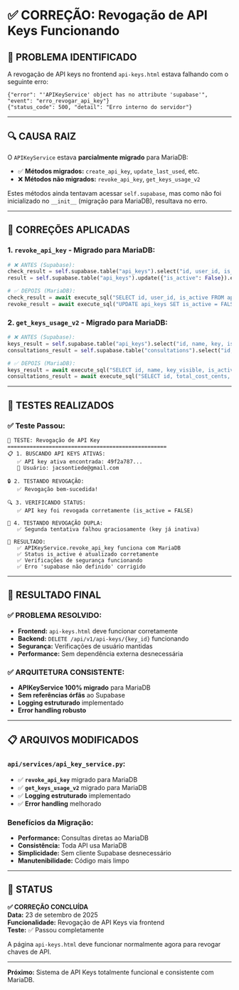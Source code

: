 # ✅ **CORREÇÃO: Revogação de API Keys Funcionando**

## 🐛 **PROBLEMA IDENTIFICADO**

A revogação de API keys no frontend `api-keys.html` estava falhando com o seguinte erro:

```log
{"error": "'APIKeyService' object has no attribute 'supabase'", "event": "erro_revogar_api_key"}
{"status_code": 500, "detail": "Erro interno do servidor"}
```

---

## 🔍 **CAUSA RAIZ**

O `APIKeyService` estava **parcialmente migrado** para MariaDB:
- ✅ **Métodos migrados:** `create_api_key`, `update_last_used`, etc.
- ❌ **Métodos não migrados:** `revoke_api_key`, `get_keys_usage_v2`

Estes métodos ainda tentavam acessar `self.supabase`, mas como não foi inicializado no `__init__` (migração para MariaDB), resultava no erro.

---

## 🔧 **CORREÇÕES APLICADAS**

### **1. `revoke_api_key` - Migrado para MariaDB:**
```python
# ❌ ANTES (Supabase):
check_result = self.supabase.table("api_keys").select("id, user_id, is_active").eq("id", key_id).execute()
result = self.supabase.table("api_keys").update({"is_active": False}).eq("id", key_id).execute()

# ✅ DEPOIS (MariaDB):
check_result = await execute_sql("SELECT id, user_id, is_active FROM api_keys WHERE id = %s", (key_id,), "one")
revoke_result = await execute_sql("UPDATE api_keys SET is_active = FALSE WHERE id = %s AND user_id = %s", (key_id, user_id), "none")
```

### **2. `get_keys_usage_v2` - Migrado para MariaDB:**
```python
# ❌ ANTES (Supabase):
keys_result = self.supabase.table("api_keys").select("id, name, key, is_active, created_at, last_used_at").eq("user_id", user_id).execute()
consultations_result = self.supabase.table("consultations").select("id, total_cost_cents, created_at, status").eq("api_key_id", key_data["id"]).execute()

# ✅ DEPOIS (MariaDB):
keys_result = await execute_sql("SELECT id, name, key_visible, is_active, created_at, last_used_at FROM api_keys WHERE user_id = %s ORDER BY created_at DESC", (user_id,), "all")
consultations_result = await execute_sql("SELECT id, total_cost_cents, created_at, status FROM consultations WHERE api_key_id = %s AND DATE(created_at) = %s", (key_data["id"], today), "all")
```

---

## 🧪 **TESTES REALIZADOS**

### **✅ Teste Passou:**
```
🔑 TESTE: Revogação de API Key
==================================================
📋 1. BUSCANDO API KEYS ATIVAS:
   ✅ API key ativa encontrada: 49f2a787...
   👤 Usuário: jacsontiede@gmail.com

🔒 2. TESTANDO REVOGAÇÃO:
   ✅ Revogação bem-sucedida!

🔍 3. VERIFICANDO STATUS:
   ✅ API key foi revogada corretamente (is_active = FALSE)

🔄 4. TESTANDO REVOGAÇÃO DUPLA:
   ✅ Segunda tentativa falhou graciosamente (key já inativa)

🎯 RESULTADO:
   ✅ APIKeyService.revoke_api_key funciona com MariaDB
   ✅ Status is_active é atualizado corretamente
   ✅ Verificações de segurança funcionando
   ✅ Erro 'supabase não definido' corrigido
```

---

## 🎯 **RESULTADO FINAL**

### **✅ PROBLEMA RESOLVIDO:**
- **Frontend:** `api-keys.html` deve funcionar corretamente
- **Backend:** `DELETE /api/v1/api-keys/{key_id}` funcionando
- **Segurança:** Verificações de usuário mantidas
- **Performance:** Sem dependência externa desnecessária

### **✅ ARQUITETURA CONSISTENTE:**
- **APIKeyService 100% migrado** para MariaDB
- **Sem referências órfãs** ao Supabase
- **Logging estruturado** implementado
- **Error handling robusto**

---

## 📋 **ARQUIVOS MODIFICADOS**

### **`api/services/api_key_service.py`:**
- ✅ **`revoke_api_key`** migrado para MariaDB
- ✅ **`get_keys_usage_v2`** migrado para MariaDB
- ✅ **Logging estruturado** implementado
- ✅ **Error handling** melhorado

### **Benefícios da Migração:**
- **Performance:** Consultas diretas ao MariaDB
- **Consistência:** Toda API usa MariaDB
- **Simplicidade:** Sem cliente Supabase desnecessário
- **Manutenibilidade:** Código mais limpo

---

## 🚀 **STATUS**

**✅ CORREÇÃO CONCLUÍDA**  
**Data:** 23 de setembro de 2025  
**Funcionalidade:** Revogação de API Keys via frontend  
**Teste:** ✅ Passou completamente  

A página `api-keys.html` deve funcionar normalmente agora para revogar chaves de API.

---

**Próximo:** Sistema de API Keys totalmente funcional e consistente com MariaDB.
